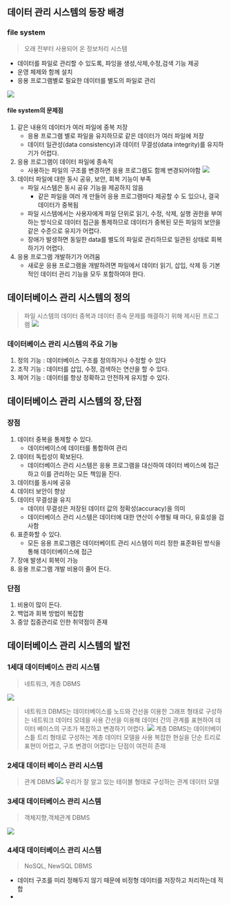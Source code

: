 ## 데이터 관리 시스템의 등장 배경
### file system
> 오래 전부터 사용되어 온 정보처리 시스템

- 데이터를 파일로 관리할 수 있도록, 파잉을 생성,삭제,수정,검색 기능 제공
- 운영 체제와 함께 설치
- 응용 프로그램별로 필요한 데이터를 별도의 파일로 관리

![](https://i.imgur.com/z9SjbTS.png)

#### file system의 문제점
1. 같은 내용의 데이터가 여러 파일에 중복 저장
	- 응용 프로그램 별로 파일을 유지하므로 같은 데이터가 여러 파일에 저장
	- 데이터 일관성(data consistency)과 데이터 무결성(data integrity)를 유지하기가 어렵다.
2. 응용 프로그램이 데이터 파일에 종속적
	- 사용하는 파일의 구조를 변경하면 응용 프로그램도 함께 변경되어야함
	![](https://i.imgur.com/4V8NoHL.png)
3. 데이터 파일에 대한 동시 공유, 보안, 회복 기능이 부족
	- 파일 시스템은 동시 공유 기능을 제공하지 않음
		- 같은 파일을 여러 개 만들어 응용 프로그램마다 제공할 수 도 있으나, 결국 데이터가 중복됨
	- 파일 시스템에서는 사용자에게 파일 단위로 읽기, 수정, 삭제, 실행 권한을 부여하는 방식으로 데이터 접근을 통제하므로 데이터가 중복된 모든 파일의 보안을 같은 수준으로 유지가 어렵다.
	- 장애가 발생하면 동일한 data를 별도의 파일로 관리하므로 일관된 상태로 회복하기가 어렵다.
4. 응용 프로그램 개발하기가 어려움
	- 새로운 응용 프로그램을 개발하려면 파일에서 데이터 읽기, 삽입, 삭제 등 기본적인 데이터 관리 기능을 모두 포함하여야 한다.
## 데이터베이스 관리 시스템의 정의
> 파일 시스템의 데이터 중복과 데이터 종속 문제를 해결하기 위해 제시된 프로그램
![](https://i.imgur.com/BrTjEXz.png)
### 데이터베이스 관리 시스템의 주요 기능
1. 정의 기능 : 데이터베이스 구조를 정의하거나 수정할 수 있다
2. 조작 기능 : 데이터를 삽입, 수정, 검색하는 연산을 할 수 있다.
3. 제어 기능 : 데이터를 항상 정확하고 안전하게 유지할 수 있다.

## 데이터베이스 관리 시스템의 장,단점
### 장점
1. 데이터 중복을 통제할 수 있다.
	- 데이터베이스에 데이터를 통합하여 관리
2. 데이터 독립성이 확보된다.
	- 데이터베이스 관리 시스템은 응용 프로그램을 대신하여 데이터 베이스에 접근하고 이를 관리하는 모든 책임을 진다.
3. 데이터를 동시에 공유
4. 데이터 보안이 향상
5. 데이터 무결성을 유지
	- 데이터 무결성은 저장된 데이터 값의 정확성(accuracy)을 의미
	- 데이터베이스 관리 시스템은 데이터에 대한 연산이 수행될 때 마다, 유효성을 검사함
6. 표준화할 수 있다.
	- 모든 응용 프로그램은 데이터베이트 관리 시스템이 미리 정한 표준화된 방식을 통해 데이터베이스에 접근
7. 장애 발생시 회복이 가능
8. 응용 프로그램 개발 비용이 줄어 든다.
### 단점
1. 비용이 많이 든다.
2. 백업과 회복 방법이 복잡함
3. 중앙 집중관리로 인한 취약점이 존재

## 데이터베이스 관리 시스템의 발전
### 1세대 데이터베이스 관리 시스템
> 네트워크, 계층 DBMS

![](https://i.imgur.com/J7TUg97.png/)
> 네트워크 DBMS는 데이터베이스를 노드와 간선을 이용한 그래프 형태로 구성하는 네트워크 데이터 모데을 사용
> 간선을 이용해 데이터 간의 관계를 표현하여 데이터 베이스의 구조가 복잡하고 변경하기 어렵다.
![](https://i.imgur.com/qHUH82k.png/)
> 계층 DBMS는 데이터베이스틑 트리 형태로 구성하는 계층 데이터 모델을 사용
> 복잡한 현실을 단순 트리로 표현이 어렵고, 구조 변경이 어렵다는 단점이 여전히 존재

### 2세대 데이터 베이스 관리 시스템
> 관계 DBMS
![](https://i.imgur.com/bWA4ztt.png)
> 우리가 잘 알고 있는 테이블 형태로 구성하는 관계 데이터 모델

### 3세대 데이터베이스 관리 시스템
> 객체지향,객체관계 DBMS

![](https://i.imgur.com/n2eJzLg.png)

### 4세대 데이터베이스 관리 시스템
>  NoSQL, NewSQL DBMS
- 데이터 구조를 미리 정해두지 않기 때문에 비정형 데이터를 저장하고 처리하는데 적합
- 